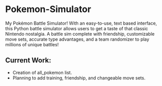 # Pokemon-Simulator
My Pokémon Battle Simulator! With an easy-to-use, text based interface, this Python battle simulator allows users to get a taste of that classic Nintendo nostalgia. A battle sim complete with friendship, customizable move sets, accurate type advantages, and a team randomizer to play millions of unique battles!

## Current Work:
- Creation of all_pokemon list.
- Planning to add training, friendship, and changeable move sets.
